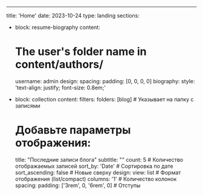 ---
title: 'Home'
date: 2023-10-24
type: landing
sections:
  - block: resume-biography
    content:
      # The user's folder name in content/authors/
      username: admin
    design:
      spacing:
        padding: [0, 0, 0, 0]
      biography:
        style: 'text-align: justify; font-size: 0.8em;'

- block: collection
  content:
    filters:
      folders: [blog]  # Указывает на папку с записями
    # Добавьте параметры отображения:
    title: "Последние записи блога"
    subtitle: ""
    count: 5            # Количество отображаемых записей
    sort_by: 'Date'     # Сортировка по дате
    sort_ascending: false # Новые сверху
  design:
    view: list          # Формат отображения (list/compact)
    columns: '1'         # Количество колонок
    spacing:
      padding: ['3rem', 0, '6rem', 0]  # Отступы
      
